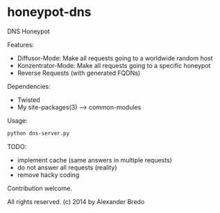 honeypot-dns
============

DNS Honeypot

Features:
 * Diffusor-Mode: Make all requests going to a worldwide random host
 * Konzentrator-Mode: Make all requests going to a specific honeypot
 * Reverse Requests (with generated FQDNs)

Dependencies:
 * Twisted
 * My site-packages(3) --> common-modules

Usage:
```bash
python dns-server.py
```

TODO:
 * implement cache (same answers in multiple requests)
 * do not answer all requests (reality)
 * remove hacky coding
 
Contribution welcome.

All rights reserved.
(c) 2014 by Alexander Bredo